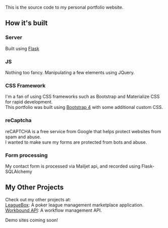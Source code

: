 This is the source code to my personal portfolio website.  

## How it's built

### Server

Built using [Flask](https://flask.palletsprojects.com/)

### JS

Nothing too fancy. Manipulating a few elements using JQuery.


### CSS Framework

I'm a fan of using CSS frameworks such as Bootstrap and Materialize CSS for rapid development.  
This portfolio was built using [Bootstrap 4](https://getbootstrap.com/) with some additional custom CSS.

### reCaptcha

reCAPTCHA is a free service from Google that helps protect websites from spam and abuse.  
I wanted to make sure my forms are protected from bots and abuse.

### Form processing

My contact form is processed via Mailjet api, and recorded using Flask-SQLAlchemy

## My Other Projects

Check out my other projects at:  
[LeagueBox](https://bitbucket.org/joncovington/leaguebox/): A poker league management marketplace application.  
[Workbound API](https://github.com/joncovington/workbound-api): A workflow management API.  

Demo sites coming soon!
